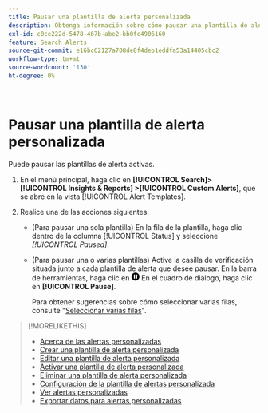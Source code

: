 ```yaml
---
title: Pausar una plantilla de alerta personalizada
description: Obtenga información sobre cómo pausar una plantilla de alerta activa.
exl-id: c0ce222d-5478-467b-abe2-bb0fc4906160
feature: Search Alerts
source-git-commit: e16bc62127a708de8f4deb1eddfa53a14405cbc2
workflow-type: tm+mt
source-wordcount: '130'
ht-degree: 0%

---
```


# Pausar una plantilla de alerta personalizada

Puede pausar las plantillas de alerta activas.

1. En el menú principal, haga clic en **[!UICONTROL Search]> [!UICONTROL Insights & Reports] >[!UICONTROL Custom Alerts]**, que se abre en la vista [!UICONTROL Alert Templates].

1. Realice una de las acciones siguientes:

   * (Para pausar una sola plantilla) En la fila de la plantilla, haga clic dentro de la columna [!UICONTROL Status] y seleccione *[!UICONTROL Paused]*.

   * (Para pausar una o varias plantillas) Active la casilla de verificación situada junto a cada plantilla de alerta que desee pausar. En la barra de herramientas, haga clic en ![Pausar](/help/search-social-commerce/assets/pause.png "Pausar") En el cuadro de diálogo, haga clic en **[!UICONTROL Pause]**.

     Para obtener sugerencias sobre cómo seleccionar varias filas, consulte &quot;[Seleccionar varias filas](/help/search-social-commerce/common-tasks/navigation-editing-selection/multiple-rows-select.md)&quot;.

>[!MORELIKETHIS]
>
>* [Acerca de las alertas personalizadas](alert-about.md)
>* [Crear una plantilla de alerta personalizada](alert-template-create.md)
>* [Editar una plantilla de alerta personalizada](alert-template-edit.md)
>* [Activar una plantilla de alerta personalizada](alert-template-activate.md)
>* [Eliminar una plantilla de alerta personalizada](alert-template-delete.md)
>* [Configuración de la plantilla de alertas personalizada](alert-template-settings.md)
>* [Ver alertas personalizadas](alert-view.md)
>* [Exportar datos para alertas personalizadas](alert-export-data.md)
